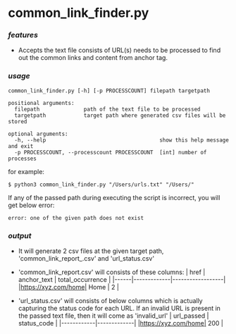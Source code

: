 # common_link_finder.py

### _features_
- Accepts the text file consists of URL(s) needs to be processed to find out the common links and content from anchor tag.

### _usage_
```
common_link_finder.py [-h] [-p PROCESSCOUNT] filepath targetpath

positional arguments:
  filepath              path of the text file to be processed
  targetpath            target path where generated csv files will be stored

optional arguments:
  -h, --help                                    show this help message and exit
  -p PROCESSCOUNT, --processcount PROCESSCOUNT  [int] number of processes
```
for example:
```
$ python3 common_link_finder.py "/Users/urls.txt" "/Users/"
```
If any of the passed path during executing the script is incorrect, you will get below error:
```
error: one of the given path does not exist
```

### _output_
- It will generate 2 csv files at the given target path, 'common_link_report_.csv' and 'url_status.csv'
- 'common_link_report.csv' will consists of these columns:
  | href | anchor_text | total_occurrence |
  |------|-------------|------------------|
  |https://xyz.com/home| Home | 2         |

- 'url_status.csv' will consists of below columns which is actually capturing the status code for each URL. If an invalid URL is present in the passed text file, then it will come as 'invalid_url'
  | url_passed | status_code |
  |------------|-------------|
  |https://xyz.com/home| 200 |
